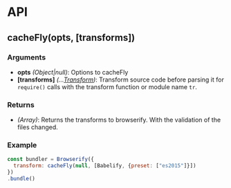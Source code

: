 # API

## cacheFly(opts, [transforms])
### Arguments
- **opts** *(Object|null)*: Options to cacheFly
- **[transforms]** *(...[Transform][Browserify Transform])*: Transform source code before parsing it for `require()` calls with the transform function or module name `tr`.

### Returns
- *(Array)*: Returns the transforms to browserify. With the validation of the files changed.

### Example
```javascript
const bundler = Browserify({
  transform: cacheFly(null, [Babelify, {preset: ["es2015"]}])
})
.bundle()
```

[Browserify Transform]: https://github.com/substack/module-deps#transforms
